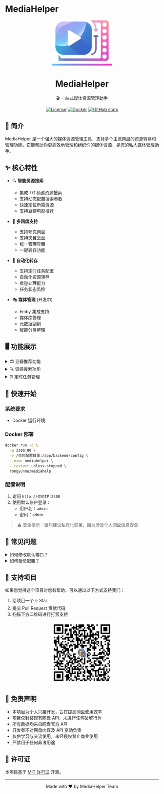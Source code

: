 # MediaHelper

<div align="center">
    <img src="/frontend/apps/web-antd/public/icon.png" alt="MediaHelper Logo" width="200" height="150" />
    <h1>MediaHelper</h1>
    <p>🎬 一站式媒体资源管理助手</p>
    
[![License](https://img.shields.io/badge/license-MIT-blue.svg)](LICENSE)
[![Docker](https://img.shields.io/badge/docker-ready-brightgreen.svg)](https://hub.docker.com/r/rongyunmu/mediahelp)
[![GitHub stars](https://img.shields.io/github/stars/your-username/MediaHelper?style=social)](https://github.com/JieWSOFT/MediaHelp)
    
</div>

## 📖 简介

MediaHelper 是一个强大的媒体资源管理工具，支持多个主流网盘的资源转存和管理功能。它能帮助你更高效地管理和组织你的媒体资源，是您的私人媒体管理助手。

## ✨ 核心特性

- 🔍 **智能资源搜索**
  - 集成 TG 频道资源搜索
  - 支持动态配置搜索参数
  - 快速定位所需资源
  - 支持豆瓣电影推荐

- 📱 **多网盘支持**
  - 支持夸克网盘
  - 支持天翼云盘
  - 统一管理界面
  - 一键转存功能

- 🔐 **自动化转存**
  - 支持定时任务配置
  - 自动化资源转存
  - 批量处理能力
  - 任务状态监控

- 🎭 **媒体管理** (开发中)
  - Emby 集成支持
  - 媒体库管理
  - 元数据刮削
  - 智能分类整理

## 🖥️ 功能展示

<details>
<summary>📺 豆瓣推荐功能</summary>
<div align="center">
    <img src="wiki/img/fec4d35c-dbd6-4a91-9a81-317f4d140ed9.png" alt="豆瓣推荐" width="800"/>
    <p>基于豆瓣评分的智能影视推荐</p>
</div>
</details>

<details>
<summary>🔍 资源搜索功能</summary>
<div align="center">
    <img src="wiki/img/6a4f6d8d-9521-4b33-b1c3-2e3d432b298c.png" alt="资源搜索" width="800"/>
    <p>强大的资源搜索与管理界面</p>
</div>
</details>

<details>
<summary>⏰ 定时任务管理</summary>
<div align="center">
    <img src="wiki/img/6690fb42-0254-4dd8-a2a4-779b8b877602.png" alt="定时转存任务" width="800"/>
    <p>灵活的定时任务配置系统</p>
</div>
</details>

## 🚀 快速开始

### 系统要求
- Docker 运行环境

### Docker 部署

```bash
docker run -d \
  -p 3300:80 \
  -v /你的配置目录:/app/backend/config \
  --name mediahelper \
  --restart unless-stopped \
  rongyunmu/mediahelp
```

### 配置说明
1. 访问 `http://你的IP:3300`
2. 使用默认账户登录：
   - 用户名：`admin`
   - 密码：`admin`

> ⚠️ 安全提示：强烈建议私有化部署，因为涉及个人网盘信息安全

## 🔧 常见问题

<details>
<summary>如何修改默认端口？</summary>
修改 Docker 运行命令中的端口映射参数，例如 `-p 8080:80` 将使用 8080 端口访问
</details>

<details>
<summary>如何备份配置？</summary>
所有配置文件都在挂载的配置目录中，定期备份该目录即可
</details>

## 🤝 支持项目

如果您觉得这个项目对您有帮助，可以通过以下方式支持我们：

1. 给项目一个 ⭐️ Star
2. 提交 Pull Request 贡献代码
3. 扫描下方二维码进行打赏支持

<div align="center">
    <img src="wiki/img/bea32a55-6743-468a-9193-10d52b068729.png" alt="打赏二维码" width="200"/>
</div>

## 📝 免责声明

- 本项目为个人兴趣开发，旨在提高网盘使用效率
- 项目仅封装现有网盘 API，未进行任何破解行为
- 所有数据均来自网盘官方 API
- 开发者不对网盘内容及 API 变动负责
- 仅供学习与交流使用，未经授权禁止商业使用
- 严禁用于任何非法用途

## 📄 许可证

本项目基于 [MIT 许可证](LICENSE) 开源。

---

<div align="center">
    <p>Made with ❤️ by MediaHelper Team</p>
</div> 